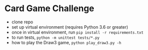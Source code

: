 # Card Game Challenge

* clone repo
* set up virtual environment (requires Python 3.6 or greater)
* once in virtual environment, run ```pip install -r requirements.txt```
* to run tests, ```python -m unittest tests/*.py```
* how to play the Draw3 game, ```python play_draw3.py -h```
